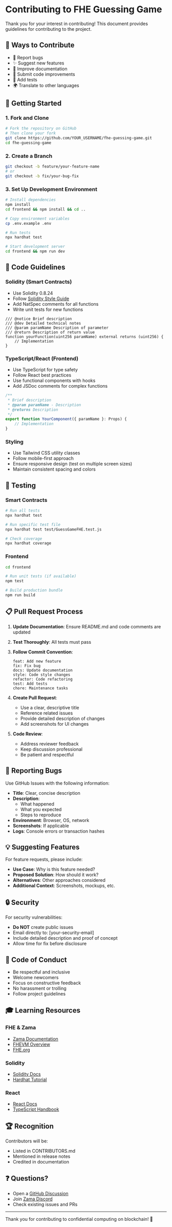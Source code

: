 # Contributing to FHE Guessing Game

Thank you for your interest in contributing! This document provides guidelines for contributing to the project.

## 🌟 Ways to Contribute

- 🐛 Report bugs
- ✨ Suggest new features
- 📖 Improve documentation
- 🔧 Submit code improvements
- 🧪 Add tests
- 🌍 Translate to other languages

## 🚀 Getting Started

### 1. Fork and Clone

```bash
# Fork the repository on GitHub
# Then clone your fork
git clone https://github.com/YOUR_USERNAME/fhe-guessing-game.git
cd fhe-guessing-game
```

### 2. Create a Branch

```bash
git checkout -b feature/your-feature-name
# or
git checkout -b fix/your-bug-fix
```

### 3. Set Up Development Environment

```bash
# Install dependencies
npm install
cd frontend && npm install && cd ..

# Copy environment variables
cp .env.example .env

# Run tests
npx hardhat test

# Start development server
cd frontend && npm run dev
```

## 📝 Code Guidelines

### Solidity (Smart Contracts)

- Use Solidity 0.8.24
- Follow [Solidity Style Guide](https://docs.soliditylang.org/en/latest/style-guide.html)
- Add NatSpec comments for all functions
- Write unit tests for new functions

```solidity
/// @notice Brief description
/// @dev Detailed technical notes
/// @param paramName Description of parameter
/// @return Description of return value
function yourFunction(uint256 paramName) external returns (uint256) {
    // Implementation
}
```

### TypeScript/React (Frontend)

- Use TypeScript for type safety
- Follow React best practices
- Use functional components with hooks
- Add JSDoc comments for complex functions

```typescript
/**
 * Brief description
 * @param paramName - Description
 * @returns Description
 */
export function YourComponent({ paramName }: Props) {
    // Implementation
}
```

### Styling

- Use Tailwind CSS utility classes
- Follow mobile-first approach
- Ensure responsive design (test on multiple screen sizes)
- Maintain consistent spacing and colors

## 🧪 Testing

### Smart Contracts

```bash
# Run all tests
npx hardhat test

# Run specific test file
npx hardhat test test/GuessGameFHE.test.js

# Check coverage
npx hardhat coverage
```

### Frontend

```bash
cd frontend

# Run unit tests (if available)
npm test

# Build production bundle
npm run build
```

## 📋 Pull Request Process

1. **Update Documentation**: Ensure README.md and code comments are updated
2. **Test Thoroughly**: All tests must pass
3. **Follow Commit Convention**:
   ```
   feat: Add new feature
   fix: Fix bug
   docs: Update documentation
   style: Code style changes
   refactor: Code refactoring
   test: Add tests
   chore: Maintenance tasks
   ```

4. **Create Pull Request**:
   - Use a clear, descriptive title
   - Reference related issues
   - Provide detailed description of changes
   - Add screenshots for UI changes

5. **Code Review**:
   - Address reviewer feedback
   - Keep discussion professional
   - Be patient and respectful

## 🐛 Reporting Bugs

Use GitHub Issues with the following information:

- **Title**: Clear, concise description
- **Description**: 
  - What happened
  - What you expected
  - Steps to reproduce
- **Environment**: Browser, OS, network
- **Screenshots**: If applicable
- **Logs**: Console errors or transaction hashes

## 💡 Suggesting Features

For feature requests, please include:

- **Use Case**: Why is this feature needed?
- **Proposed Solution**: How should it work?
- **Alternatives**: Other approaches considered
- **Additional Context**: Screenshots, mockups, etc.

## 🔒 Security

For security vulnerabilities:

- **Do NOT** create public issues
- Email directly to: [your-security-email]
- Include detailed description and proof of concept
- Allow time for fix before disclosure

## 📜 Code of Conduct

- Be respectful and inclusive
- Welcome newcomers
- Focus on constructive feedback
- No harassment or trolling
- Follow project guidelines

## 🎓 Learning Resources

### FHE & Zama
- [Zama Documentation](https://docs.zama.ai/)
- [FHEVM Overview](https://docs.zama.ai/fhevm)
- [FHE.org](https://fhe.org/)

### Solidity
- [Solidity Docs](https://docs.soliditylang.org/)
- [Hardhat Tutorial](https://hardhat.org/tutorial)

### React
- [React Docs](https://react.dev/)
- [TypeScript Handbook](https://www.typescriptlang.org/docs/)

## 🏆 Recognition

Contributors will be:
- Listed in CONTRIBUTORS.md
- Mentioned in release notes
- Credited in documentation

## ❓ Questions?

- Open a [GitHub Discussion](https://github.com/yourusername/fhe-guessing-game/discussions)
- Join [Zama Discord](https://discord.fhe.org)
- Check existing issues and PRs

---

Thank you for contributing to confidential computing on blockchain! 🎉


